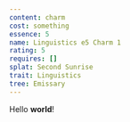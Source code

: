 ```yaml
---
content: charm
cost: something
essence: 5
name: Linguistics e5 Charm 1
rating: 5
requires: []
splat: Second Sunrise
trait: Linguistics
tree: Emissary
---
```


Hello **world**!
